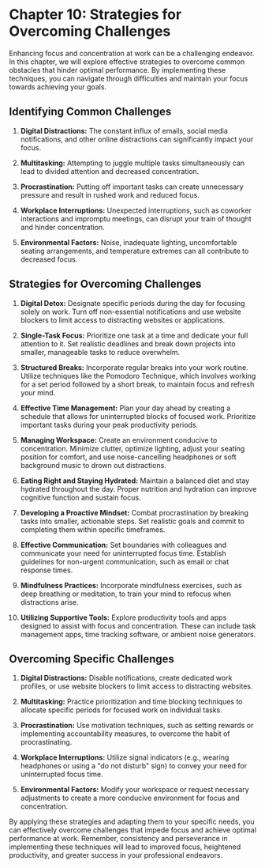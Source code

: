 Chapter 10: Strategies for Overcoming Challenges
================================================

Enhancing focus and concentration at work can be a challenging endeavor. In this chapter, we will explore effective strategies to overcome common obstacles that hinder optimal performance. By implementing these techniques, you can navigate through difficulties and maintain your focus towards achieving your goals.

Identifying Common Challenges
-----------------------------

1. **Digital Distractions:** The constant influx of emails, social media notifications, and other online distractions can significantly impact your focus.

2. **Multitasking:** Attempting to juggle multiple tasks simultaneously can lead to divided attention and decreased concentration.

3. **Procrastination:** Putting off important tasks can create unnecessary pressure and result in rushed work and reduced focus.

4. **Workplace Interruptions:** Unexpected interruptions, such as coworker interactions and impromptu meetings, can disrupt your train of thought and hinder concentration.

5. **Environmental Factors:** Noise, inadequate lighting, uncomfortable seating arrangements, and temperature extremes can all contribute to decreased focus.

Strategies for Overcoming Challenges
------------------------------------

1. **Digital Detox:** Designate specific periods during the day for focusing solely on work. Turn off non-essential notifications and use website blockers to limit access to distracting websites or applications.

2. **Single-Task Focus:** Prioritize one task at a time and dedicate your full attention to it. Set realistic deadlines and break down projects into smaller, manageable tasks to reduce overwhelm.

3. **Structured Breaks:** Incorporate regular breaks into your work routine. Utilize techniques like the Pomodoro Technique, which involves working for a set period followed by a short break, to maintain focus and refresh your mind.

4. **Effective Time Management:** Plan your day ahead by creating a schedule that allows for uninterrupted blocks of focused work. Prioritize important tasks during your peak productivity periods.

5. **Managing Workspace:** Create an environment conducive to concentration. Minimize clutter, optimize lighting, adjust your seating position for comfort, and use noise-cancelling headphones or soft background music to drown out distractions.

6. **Eating Right and Staying Hydrated:** Maintain a balanced diet and stay hydrated throughout the day. Proper nutrition and hydration can improve cognitive function and sustain focus.

7. **Developing a Proactive Mindset:** Combat procrastination by breaking tasks into smaller, actionable steps. Set realistic goals and commit to completing them within specific timeframes.

8. **Effective Communication:** Set boundaries with colleagues and communicate your need for uninterrupted focus time. Establish guidelines for non-urgent communication, such as email or chat response times.

9. **Mindfulness Practices:** Incorporate mindfulness exercises, such as deep breathing or meditation, to train your mind to refocus when distractions arise.

10. **Utilizing Supportive Tools:** Explore productivity tools and apps designed to assist with focus and concentration. These can include task management apps, time tracking software, or ambient noise generators.

Overcoming Specific Challenges
------------------------------

1. **Digital Distractions:** Disable notifications, create dedicated work profiles, or use website blockers to limit access to distracting websites.

2. **Multitasking:** Practice prioritization and time blocking techniques to allocate specific periods for focused work on individual tasks.

3. **Procrastination:** Use motivation techniques, such as setting rewards or implementing accountability measures, to overcome the habit of procrastinating.

4. **Workplace Interruptions:** Utilize signal indicators (e.g., wearing headphones or using a "do not disturb" sign) to convey your need for uninterrupted focus time.

5. **Environmental Factors:** Modify your workspace or request necessary adjustments to create a more conducive environment for focus and concentration.

By applying these strategies and adapting them to your specific needs, you can effectively overcome challenges that impede focus and achieve optimal performance at work. Remember, consistency and perseverance in implementing these techniques will lead to improved focus, heightened productivity, and greater success in your professional endeavors.
